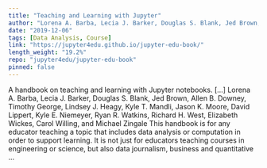 ```yaml
---
title: "Teaching and Learning with Jupyter"
author: "Lorena A. Barba, Lecia J. Barker, Douglas S. Blank, Jed Brown, Allen B. Downey, Timothy George, Lindsey J. Heagy, Kyle T. Mandli, Jason K. Moore, David Lippert, Kyle E. Niemeyer, Ryan R. Watkins, Richard H. West, Elizabeth Wickes, Carol Willing, and Michael Zingale"
date: "2019-12-06"
tags: [Data Analysis, Course]
link: "https://jupyter4edu.github.io/jupyter-edu-book/"
length_weight: "19.2%"
repo: "jupyter4edu/jupyter-edu-book"
pinned: false
---
```


A handbook on teaching and learning with Jupyter notebooks. [...] Lorena A. Barba, Lecia J. Barker, Douglas S. Blank, Jed Brown, Allen B. Downey, Timothy George, Lindsey J. Heagy, Kyle T. Mandli, Jason K. Moore, David Lippert, Kyle E. Niemeyer, Ryan R. Watkins, Richard H. West, Elizabeth Wickes, Carol Willing, and Michael Zingale This handbook is for any educator teaching a topic that includes data analysis
or computation in order to support learning. It is not just for educators teaching courses in engineering or
science, but also data journalism, business and quantitative ...
